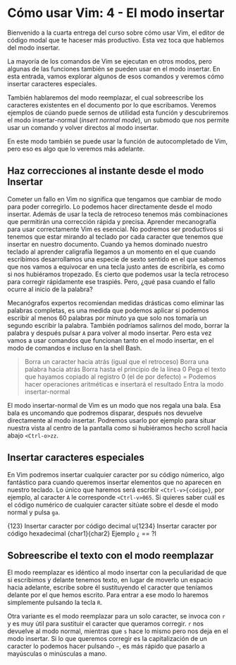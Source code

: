 # Cómo usar Vim: 4 - El modo insertar

Bienvenido a la cuarta entrega del curso sobre cómo usar Vim, el editor de código modal que te haceser más productivo. Esta vez toca que hablemos del modo insertar.

La mayoría de los comandos de Vim se ejecutan en otros modos, pero algunas de las funciones también se pueden usar en el modo insertar. En esta entrada, vamos explorar algunos de esos comandos y veremos cómo insertar caracteres especiales. 

También hablaremos del modo reemplazar, el cual sobreescribe los caracteres existentes en el documento por lo que escribamos. Veremos ejemplos de cúando puede sernos de utilidad esta función y descubriremos el modo insertar-normal (*insert normal mode*), un submodo que nos permite usar un comando y volver directos al modo insertar.

En este modo también se puede usar la función de autocompletado de Vim, pero eso es algo que lo veremos más adelante.

## Haz correcciones al instante desde el modo Insertar

Cometer un fallo en Vim no significa que tengamos que cambiar de modo para poder corregirlo. Lo podemos hacer directamente desde el modo insertar. Además de usar la tecla de retroceso tenemos más combinaciones que permitirán una corrección rápida y precisa. Aprender mecanografía para usar correctamente Vim es esencial. No podremos ser productivos si tenemos que estar mirando al teclado por cada caracter que tenemos que insertar en nuestro documento. Cuando ya hemos dominado nuestro teclado al aprender caligrafía llegamos a un momento en el que cuando escribimos desarrollamos una especie de sexto sentido en el que sabemos que nos vamos a equivocar en una tecla justo antes de escribirla, es como si nos hubiéramos tropezado. Es cierto que podemos usar la tecla retroceso para corregir rápidamente ese traspiés. Pero, ¿qué pasa cuando el fallo ocurre al inicio de la palabra?

Mecanógrafos expertos recomiendan medidas drásticas como eliminar las palabras completas, es una medida que podemos aplicar si podemos escribir al menos 60 palabras por minuto ya que solo nos tomaría un segundo escribir la palabra. También podríamos salirnos del modo, borrar la palabra y después pulsar `A` para volver al modo insertar. Pero esta vez vamos a usar comandos que funcionan tanto en el modo insertar, en el modo de comandos e incluso en la shell Bash.

><Ctrl-h> Borra un caracter hacia atrás (igual que el retroceso)
><Ctrl-w> Borra una palabra hacia atrás
><Ctrl-u> Borra hasta el principio de la línea
><Ctrl-r>0 Pega el texto que hayamos copiado al registro 0 (el de por defecto)
><Ctrl-r>= Podemos hacer operaciones aritméticas e insertará el resultado
><Ctrl-o> Entra la modo insertar-normal

El modo insertar-normal de Vim es un modo que nos regala una bala. Esa bala es uncomando que podremos disparar, después nos devuelve directamente al modo insertar. Podremos usarlo por ejemplo para situar nuestra vista al centro de la pantalla como si hubiéramos hecho scroll hacia abajo `<Ctrl-o>zz`.

## Insertar caracteres especiales

En Vim podremos insertar cualquier caracter por su código númerico, algo fantástico para cuando queremos insertar elementos que no aparecen en nuestro teclado. Lo único que haremos será escribir `<Ctrl-v>{código}`, por ejemplo, al caracter `A` le corresponde `<Ctrl-v>065`. Si quieres saber cuál es el código numérico de cualquier caracter sitúate sobre el desde el modo normal y pulsa `ga`.

<C-v>{123} Insertar caracter por código decimal
<C-v>u{1234} Insertar caracter por código hexadecimal
<C-k>{char1}{char2} Ejemplo `¿` == <Ctrl-k>?I

## Sobreescribe el texto con el modo reemplazar

El modo reemplazar es idéntico al modo insertar con la peculiaridad de que si escribimos y delante tenemos texto, en lugar de moverlo un espacio hacia adelante, escribe sobre él sustituyendo el caracter que teníamos delante por el que hemos escrito. Para entrar a ese modo lo haremos simplemente pulsando la tecla `R`.

Otra variante es el modo reemplazar para un solo caracter, se invoca con `r` y es muy útil para sustituir el caracter que queramos corregir. `r` nos devuelve al modo normal, mientras que `s` hace lo mismo pero nos deja en el modo insertar. Si lo que queremos corregir es la capitalización de un caracter lo podemos hacer pulsando `~`, es más rápido que pasarlo a mayúsculas o minúsculas a mano.
